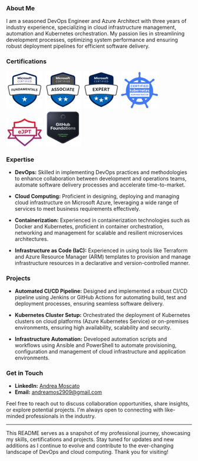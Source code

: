### About Me

I am a seasoned DevOps Engineer and Azure Architect with three years of industry experience, specializing in cloud infrastructure management, automation and Kubernetes orchestration. My passion lies in streamlining development processes, optimizing system performance and ensuring robust deployment pipelines for efficient software delivery.

### Certifications

<img src="certs/AZ900.svg" alt="AZ-900" width="100" /> <img src="certs/AZ104.svg" alt="AZ-104" width="100" /> <img src="certs/AZ305.svg" alt="AZ-305" width="100" /> <img src="certs/cka.png" alt="CKA" width="100" /> <img src="certs/ejpt.png" alt="eJPT" width="100" /> <img src="certs/githubfoundations.png" alt="GitHub Foundations" width="100" />

### Expertise

- **DevOps:** Skilled in implementing DevOps practices and methodologies to enhance collaboration between development and operations teams, automate software delivery processes and accelerate time-to-market.

- **Cloud Computing:** Proficient in designing, deploying and managing cloud infrastructure on Microsoft Azure, leveraging a wide range of services to meet business requirements effectively.

- **Containerization:** Experienced in containerization technologies such as Docker and Kubernetes, proficient in container orchestration, networking and management for scalable and resilient microservices architectures.

- **Infrastructure as Code (IaC):** Experienced in using tools like Terraform and Azure Resource Manager (ARM) templates to provision and manage infrastructure resources in a declarative and version-controlled manner.

### Projects

- **Automated CI/CD Pipeline:** Designed and implemented a robust CI/CD pipeline using Jenkins or GitHub Actions for automating build, test and deployment processes, ensuring seamless software delivery.

- **Kubernetes Cluster Setup:** Orchestrated the deployment of Kubernetes clusters on cloud platforms (Azure Kubernetes Service) or on-premises environments, ensuring high availability, scalability and security.

- **Infrastructure Automation:** Developed automation scripts and workflows using Ansible and PowerShell to automate provisioning, configuration and management of cloud infrastructure and application environments.

### Get in Touch

- **LinkedIn:** [Andrea Moscato](https://www.linkedin.com/in/andrea-moscato)
- **Email:** [andreamos2909@gmail.com](mailto:andreamos2909@gmail.com)


Feel free to reach out to discuss collaboration opportunities, share insights, or explore potential projects. I'm always open to connecting with like-minded professionals in the industry.

---

This README serves as a snapshot of my professional journey, showcasing my skills, certifications and projects. Stay tuned for updates and new additions as I continue to evolve and contribute to the ever-changing landscape of DevOps and cloud computing. Thank you for visiting!
